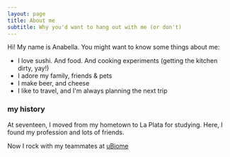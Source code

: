 ```yaml
---
layout: page
title: About me
subtitle: Why you'd want to hang out with me (or don't)
---
```


Hi! My name is Anabella. You might want to know some things about me:

- I love sushi. And food. And cooking experiments (getting the kitchen dirty, yay!)
- I adore my family, friends & pets
- I make beer, and cheese
- I like to travel, and I'm always planning the next trip

### my history

At seventeen, I moved from my hometown to La Plata for studying. Here, I found my profession and
lots of friends.

Now I rock with my teammates at [uBiome](https://ubiome.com/)
